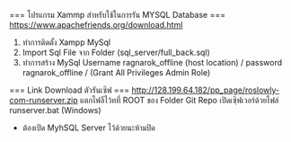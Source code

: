 === โปรแกรม Xammp สำหรับใช้ในการรัน MYSQL Database ===
https://www.apachefriends.org/download.html
1. ทำการติดตั้ง Xampp MySql 
2. Import Sql File จาก Folder (sql_server/full_back.sql)
3. ทำการสร้าง MySql Username ragnarok_offline (host location) / password ragnarok_offline / (Grant All Privileges Admin Role)

=== Link Download ตัวรันเซิฟ ===
http://128.199.64.182/pp_page/roslowly-com-runserver.zip
แตกไฟลืไว้ทที่ ROOT ของ Folder Git Repo
เปิดเซฺิฟเวอร์ด้วยไฟล์ runserver.bat (Windows)
* ต้องเปิด MyhSQL Server ไว้ด้วยนะห้ามปิด
